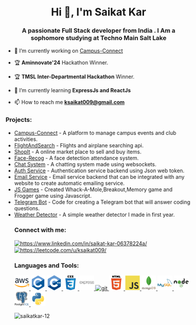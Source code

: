 <h1 align="center">Hi 👋, I'm Saikat Kar</h1>
<h3 align="center">A passionate Full Stack developer from India . I Am a sophomore studying at Techno Main Salt Lake</h3>

- 🔭 I’m currently working on [Campus-Connect](https://github.com/SaikatKar-12/CampusConnect_frontend/tree/main)
- 🏆 **Aminnovate'24** Hackathon Winner.

- 🏆 **TMSL Inter-Departmental Hackathon** Winner.
  
- 🌱 I’m currently learning **ExpressJs and ReactJs**

- 📫 How to reach me **ksaikat009@gmail.com**

<h3 align="left">Projects:</h3>
<p align="left">
    <ul>
        <li><a href="https://github.com/SaikatKar-12/CampusConnect_frontend/tree/main" target="_blank">Campus-Connect</a> - A platform to manage campus events and club activities.</li>
        <li><a href="https://github.com/SaikatKar-12/FlightAndSearch" target="_blank">FlightAndSearch</a> - Flights and airplane searching api.</li>
        <li><a href="https://github.com/SaikatKar-12/ShopiT_online" target="_blank">ShopIt</a> - A online market place to sell and buy items.</li>
        <li><a href="https://github.com/SaikatKar-12/face_recognition" target="_blank">Face-Recog</a> - A face detection attendance system.</li>
        <li><a href="https://github.com/SaikatKar-12/chat_service" target="_blank">Chat System</a> - A chatting system made using websockets.</li>
        <li><a href="https://github.com/SaikatKar-12/Auth_Service_CC" target="_blank">Auth Service</a> - Authentication service backend using Json web token.</li>
        <li><a href="https://github.com/SaikatKar-12/EmailService" target="_blank">Email Service</a> - Email service backend that can be integrated with any website to create automatic emailing service.</li>
        <li><a href="https://github.com/SaikatKar-12/Learning_webdev/tree/main/games" target="_blank">JS Games</a> - Created Whack-A-Mole,Breakout,Memory game and Frogger game using Javascript.</li>
        <li><a href="https://github.com/SaikatKar-12/Learning_webdev/tree/main/telegram_bot" target="_blank">Telegram Bot</a> - Code for creating a Telegram bot that will answer coding questions.</li>
        <li><a href="https://github.com/SaikatKar-12/Weather_Detecter" target="_blank">Weather Detector</a> - A simple weather detector I made in first year.</li>
        
       
   
</p>
<h3 align="left">Connect with me:</h3>
<p align="left">
<a href="https://www.linkedin.com/in/saikat-kar-06378224a/" target="blank"><img align="center" src="https://raw.githubusercontent.com/rahuldkjain/github-profile-readme-generator/master/src/images/icons/Social/linked-in-alt.svg" alt="https://www.linkedin.com/in/saikat-kar-06378224a/" height="30" width="40" /></a>
<a href="https://leetcode.com/u/ksaikat009/" target="blank"><img align="center" src="https://raw.githubusercontent.com/rahuldkjain/github-profile-readme-generator/master/src/images/icons/Social/leet-code.svg" alt="https://leetcode.com/u/ksaikat009/" height="30" width="40" /></a>
</p>

<h3 align="left">Languages and Tools:</h3>
<p align="left"> <a href="https://aws.amazon.com" target="_blank" rel="noreferrer"> <img src="https://raw.githubusercontent.com/devicons/devicon/master/icons/amazonwebservices/amazonwebservices-original-wordmark.svg" alt="aws" width="40" height="40"/> </a> <a href="https://www.cprogramming.com/" target="_blank" rel="noreferrer"> <img src="https://raw.githubusercontent.com/devicons/devicon/master/icons/c/c-original.svg" alt="c" width="40" height="40"/> </a> <a href="https://www.w3schools.com/cpp/" target="_blank" rel="noreferrer"> <img src="https://raw.githubusercontent.com/devicons/devicon/master/icons/cplusplus/cplusplus-original.svg" alt="cplusplus" width="40" height="40"/> </a> <a href="https://www.w3schools.com/css/" target="_blank" rel="noreferrer"> <img src="https://raw.githubusercontent.com/devicons/devicon/master/icons/css3/css3-original-wordmark.svg" alt="css3" width="40" height="40"/> </a> <a href="https://expressjs.com" target="_blank" rel="noreferrer"> <img src="https://raw.githubusercontent.com/devicons/devicon/master/icons/express/express-original-wordmark.svg" alt="express" width="40" height="40"/> </a> <a href="https://git-scm.com/" target="_blank" rel="noreferrer"> <img src="https://www.vectorlogo.zone/logos/git-scm/git-scm-icon.svg" alt="git" width="40" height="40"/> </a> <a href="https://www.w3.org/html/" target="_blank" rel="noreferrer"> <img src="https://raw.githubusercontent.com/devicons/devicon/master/icons/html5/html5-original-wordmark.svg" alt="html5" width="40" height="40"/> </a> <a href="https://developer.mozilla.org/en-US/docs/Web/JavaScript" target="_blank" rel="noreferrer"> <img src="https://raw.githubusercontent.com/devicons/devicon/master/icons/javascript/javascript-original.svg" alt="javascript" width="40" height="40"/> </a> <a href="https://www.mongodb.com/" target="_blank" rel="noreferrer"> <img src="https://raw.githubusercontent.com/devicons/devicon/master/icons/mongodb/mongodb-original-wordmark.svg" alt="mongodb" width="40" height="40"/> </a> <a href="https://www.mysql.com/" target="_blank" rel="noreferrer"> <img src="https://raw.githubusercontent.com/devicons/devicon/master/icons/mysql/mysql-original-wordmark.svg" alt="mysql" width="40" height="40"/> </a> <a href="https://nodejs.org" target="_blank" rel="noreferrer"> <img src="https://raw.githubusercontent.com/devicons/devicon/master/icons/nodejs/nodejs-original-wordmark.svg" alt="nodejs" width="40" height="40"/> </a> <a href="https://www.postgresql.org" target="_blank" rel="noreferrer"> <img src="https://raw.githubusercontent.com/devicons/devicon/master/icons/postgresql/postgresql-original-wordmark.svg" alt="postgresql" width="40" height="40"/> </a> <a href="https://www.python.org" target="_blank" rel="noreferrer"> <img src="https://raw.githubusercontent.com/devicons/devicon/master/icons/python/python-original.svg" alt="python" width="40" height="40"/> </a> </p>

<p><img align="center" src="https://github-readme-stats.vercel.app/api/top-langs?username=saikatkar-12&show_icons=true&locale=en&layout=compact" alt="saikatkar-12" /></p>

<!--
**SaikatKar-12/SaikatKar-12** is a ✨ _special_ ✨ repository because its `README.md` (this file) appears on your GitHub profile.

Here are some ideas to get you started:

- 🔭 I’m currently working on ...
- 🌱 I’m currently learning ...
- 👯 I’m looking to collaborate on ...
- 🤔 I’m looking for help with ...
- 💬 Ask me about ...
- 📫 How to reach me: ...
- 😄 Pronouns: ...
- ⚡ Fun fact: ...
-->
